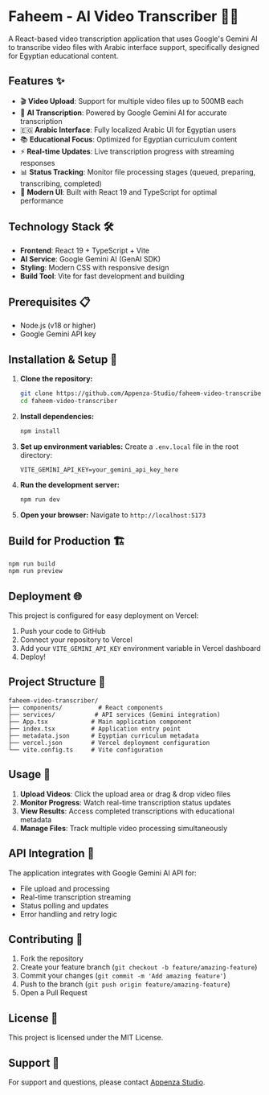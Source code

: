 # Faheem - AI Video Transcriber 🎥📝

A React-based video transcription application that uses Google's Gemini AI to transcribe video files with Arabic interface support, specifically designed for Egyptian educational content.

## Features ✨

- 🎬 **Video Upload**: Support for multiple video files up to 500MB each
- 🤖 **AI Transcription**: Powered by Google Gemini AI for accurate transcription
- 🇪🇬 **Arabic Interface**: Fully localized Arabic UI for Egyptian users
- 📚 **Educational Focus**: Optimized for Egyptian curriculum content
- ⚡ **Real-time Updates**: Live transcription progress with streaming responses
- 📊 **Status Tracking**: Monitor file processing stages (queued, preparing, transcribing, completed)
- 🎯 **Modern UI**: Built with React 19 and TypeScript for optimal performance

## Technology Stack 🛠️

- **Frontend**: React 19 + TypeScript + Vite
- **AI Service**: Google Gemini AI (GenAI SDK)
- **Styling**: Modern CSS with responsive design
- **Build Tool**: Vite for fast development and building

## Prerequisites 📋

- Node.js (v18 or higher)
- Google Gemini API key

## Installation & Setup 🚀

1. **Clone the repository:**
   ```bash
   git clone https://github.com/Appenza-Studio/faheem-video-transcriber.git
   cd faheem-video-transcriber
   ```

2. **Install dependencies:**
   ```bash
   npm install
   ```

3. **Set up environment variables:**
   Create a `.env.local` file in the root directory:
   ```env
   VITE_GEMINI_API_KEY=your_gemini_api_key_here
   ```

4. **Run the development server:**
   ```bash
   npm run dev
   ```

5. **Open your browser:**
   Navigate to `http://localhost:5173`

## Build for Production 🏗️

```bash
npm run build
npm run preview
```

## Deployment 🌐

This project is configured for easy deployment on Vercel:

1. Push your code to GitHub
2. Connect your repository to Vercel
3. Add your `VITE_GEMINI_API_KEY` environment variable in Vercel dashboard
4. Deploy!

## Project Structure 📁

```
faheem-video-transcriber/
├── components/          # React components
├── services/           # API services (Gemini integration)
├── App.tsx            # Main application component
├── index.tsx          # Application entry point
├── metadata.json      # Egyptian curriculum metadata
├── vercel.json        # Vercel deployment configuration
└── vite.config.ts     # Vite configuration
```

## Usage 📖

1. **Upload Videos**: Click the upload area or drag & drop video files
2. **Monitor Progress**: Watch real-time transcription status updates
3. **View Results**: Access completed transcriptions with educational metadata
4. **Manage Files**: Track multiple video processing simultaneously

## API Integration 🔌

The application integrates with Google Gemini AI API for:
- File upload and processing
- Real-time transcription streaming
- Status polling and updates
- Error handling and retry logic

## Contributing 🤝

1. Fork the repository
2. Create your feature branch (`git checkout -b feature/amazing-feature`)
3. Commit your changes (`git commit -m 'Add amazing feature'`)
4. Push to the branch (`git push origin feature/amazing-feature`)
5. Open a Pull Request

## License 📄

This project is licensed under the MIT License.

## Support 💬

For support and questions, please contact [Appenza Studio](https://github.com/Appenza-Studio).

